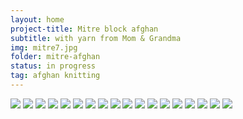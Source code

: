 ```yaml
---
layout: home
project-title: Mitre block afghan
subtitle: with yarn from Mom & Grandma
img: mitre7.jpg
folder: mitre-afghan
status: in progress
tag: afghan knitting
---
```

<section id="photos">
	<img src="{{ site.baseurl }}/projects/mitre-afghan/img/mitre1.jpg" />
	<img src="{{ site.baseurl }}/projects/mitre-afghan/img/mitre2.jpg" />
	<img src="{{ site.baseurl }}/projects/mitre-afghan/img/mitre3.jpg" />
	<img src="{{ site.baseurl }}/projects/mitre-afghan/img/mitre4.jpg" />
	<img src="{{ site.baseurl }}/projects/mitre-afghan/img/mitre5.jpg" />
	<img src="{{ site.baseurl }}/projects/mitre-afghan/img/mitre6.jpg" />
	<img src="{{ site.baseurl }}/projects/mitre-afghan/img/mitre7.jpg" />
	<img src="{{ site.baseurl }}/projects/mitre-afghan/img/mitre8.jpg" />
	<img src="{{ site.baseurl }}/projects/mitre-afghan/img/mitre9.jpg" />
	<img src="{{ site.baseurl }}/projects/mitre-afghan/img/mitre10.jpg" />
	<img src="{{ site.baseurl }}/projects/mitre-afghan/img/mitre11.jpg" />
	<img src="{{ site.baseurl }}/projects/mitre-afghan/img/mitre12.jpg" />
	<img src="{{ site.baseurl }}/projects/mitre-afghan/img/mitre13.jpg" />
	<img src="{{ site.baseurl }}/projects/mitre-afghan/img/mitre14.jpg" />
	<img src="{{ site.baseurl }}/projects/mitre-afghan/img/mitre15.jpg" />
	<img src="{{ site.baseurl }}/projects/mitre-afghan/img/mitre16.jpg" />
	<img src="{{ site.baseurl }}/projects/mitre-afghan/img/mitre17.jpg" />
	<img src="{{ site.baseurl }}/projects/mitre-afghan/img/mitre18.jpg" />
</section>